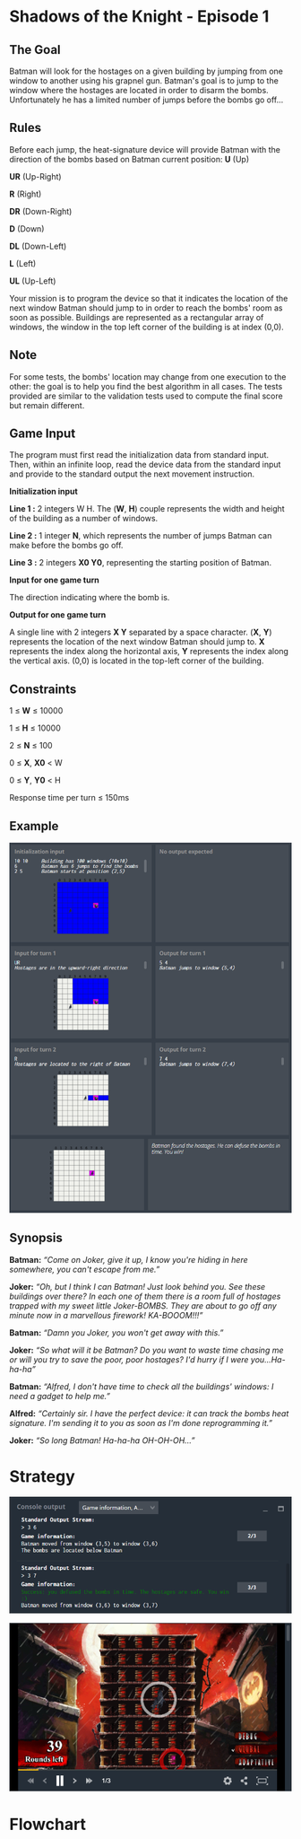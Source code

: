 # Shadows of the Knight - Episode 1
## The Goal
Batman will look for the hostages on a given building by jumping from one window to another using his grapnel gun. Batman's goal is to jump to the window where the hostages are located in order to disarm the bombs. Unfortunately he has a limited number of jumps before the bombs go off...
## 	Rules
Before each jump, the heat-signature device will provide Batman with the direction of the bombs based on Batman current position:
**U** (Up)

**UR** (Up-Right)

**R** (Right)

**DR** (Down-Right)

**D** (Down)

**DL** (Down-Left)

**L** (Left)

**UL** (Up-Left)

Your mission is to program the device so that it indicates the location of the next window Batman should jump to in order to reach the bombs' room as soon as possible.
Buildings are represented as a rectangular array of windows, the window in the top left corner of the building is at index (0,0).

## 	Note
For some tests, the bombs' location may change from one execution to the other: the goal is to help you find the best algorithm in all cases.
The tests provided are similar to the validation tests used to compute the final score but remain different.

## 	Game Input
The program must first read the initialization data from standard input. Then, within an infinite loop, read the device data from the standard input and provide to the standard output the next movement instruction.

**Initialization input**

**Line 1 :** 2 integers W H. The (**W**, **H**) couple represents the width and height of the building as a number of windows.

**Line 2 :** 1 integer **N**, which represents the number of jumps Batman can make before the bombs go off.

**Line 3 :** 2 integers **X0 Y0**, representing the starting position of Batman.

**Input for one game turn**

The direction indicating where the bomb is.

**Output for one game turn**

A single line with 2 integers **X Y** separated by a space character. (**X**, **Y**) represents the location of the next window Batman should jump to. **X** represents the index along the horizontal axis, **Y** represents the index along the vertical axis. (0,0) is located in the top-left corner of the building.

## Constraints
1 ≤ **W** ≤ 10000

1 ≤ **H** ≤ 10000

2 ≤ **N** ≤ 100

0 ≤ **X**, **X0** < W

0 ≤ **Y**, **Y0** < H

Response time per turn ≤ 150ms

## Example
![](shadows_of_the_knight_ex.png)

## Synopsis
**Batman:** *“Come on Joker, give it up, I know you're hiding in here somewhere, you can't escape from me.”*

**Joker:** *“Oh, but I think I can Batman! Just look behind you. See these buildings over there? In each one of them there is a room full of hostages trapped with my sweet little Joker-BOMBS. They are about to go off any minute now in a marvellous firework! KA-BOOOM!!!”*

**Batman:** *“Damn you Joker, you won't get away with this.”*

**Joker:** *“So what will it be Batman? Do you want to waste time chasing me or will you try to save the poor, poor hostages? I'd hurry if I were you...Ha-ha-ha”*

**Batman:** *“Alfred, I don't have time to check all the buildings' windows: I need a gadget to help me.”*

**Alfred:** *“Certainly sir. I have the perfect device: it can track the bombs heat signature. I'm sending it to you as soon as I'm done reprogramming it.”*

**Joker:** *“So long Batman! Ha-ha-ha OH-OH-OH...”*

# Strategy

![](shadows_of_the_knight_e1_co.png)

![](shadows_of_the_knight_e1.png)

# Flowchart
